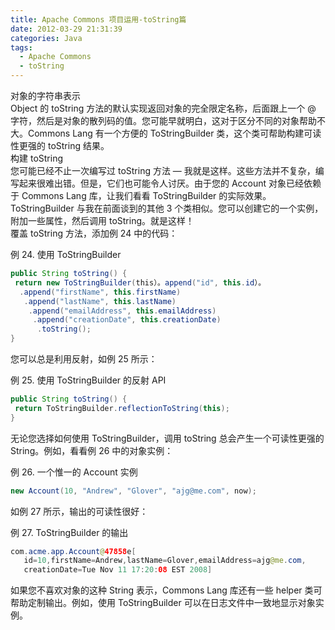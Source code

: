 ```yaml
---
title: Apache Commons 项目运用-toString篇
date: 2012-03-29 21:31:39
categories: Java
tags: 
  - Apache Commons
  - toString
---
```


对象的字符串表示  
Object 的 toString 方法的默认实现返回对象的完全限定名称，后面跟上一个 @ 字符，然后是对象的散列码的值。您可能早就明白，这对于区分不同的对象帮助不大。Commons Lang 有一个方便的 ToStringBuilder 类，这个类可帮助构建可读性更强的 toString 结果。  
构建 toString  
您可能已经不止一次编写过 toString 方法 — 我就是这样。这些方法并不复杂，编写起来很难出错。但是，它们也可能令人讨厌。由于您的 Account 对象已经依赖于 Commons Lang 库，让我们看看 ToStringBuilder 的实际效果。  
ToStringBuilder 与我在前面谈到的其他 3 个类相似。您可以创建它的一个实例，附加一些属性，然后调用 toString。就是这样！  
覆盖 toString 方法，添加例 24 中的代码：  
  
例 24. 使用 ToStringBuilder   
```java                     
public String toString() {  
 return new ToStringBuilder(this）。append("id", this.id）。  
  .append("firstName", this.firstName)  
   .append("lastName", this.lastName)  
    .append("emailAddress", this.emailAddress)  
     .append("creationDate", this.creationDate)  
      .toString();  
}  
```

您可以总是利用反射，如例 25 所示：  

<!-- more -->

例 25. 使用 ToStringBuilder 的反射 API  
```java               
public String toString() {  
 return ToStringBuilder.reflectionToString(this);  
}  
```
无论您选择如何使用 ToStringBuilder，调用 toString 总会产生一个可读性更强的 String。例如，看看例 26 中的对象实例：  
  
例 26. 一个惟一的 Account 实例  
```java                      
new Account(10, "Andrew", "Glover", "ajg@me.com", now);  
```

如例 27 所示，输出的可读性很好：  
  
例 27. ToStringBuilder 的输出  
```java
com.acme.app.Account@47858e[  
   id=10,firstName=Andrew,lastName=Glover,emailAddress=ajg@me.com,  
   creationDate=Tue Nov 11 17:20:08 EST 2008]  
```

如果您不喜欢对象的这种 String 表示，Commons Lang 库还有一些 helper 类可帮助定制输出。例如，使用 ToStringBuilder 可以在日志文件中一致地显示对象实例。  